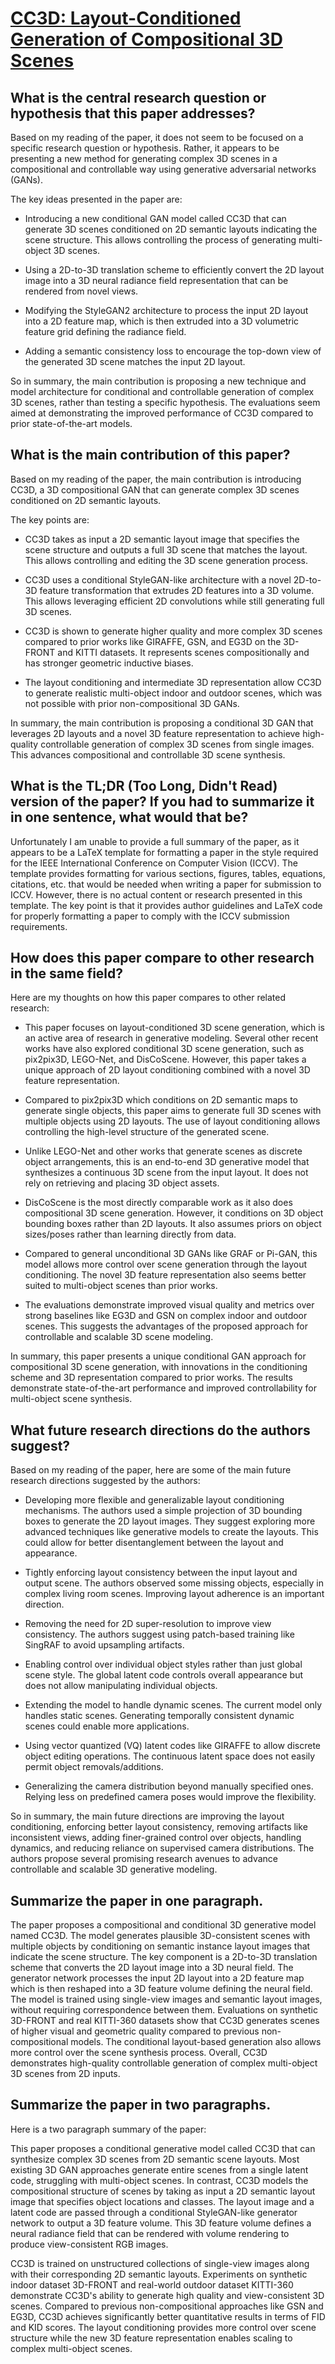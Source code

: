# [CC3D: Layout-Conditioned Generation of Compositional 3D Scenes](https://arxiv.org/abs/2303.12074)

## What is the central research question or hypothesis that this paper addresses?

 Based on my reading of the paper, it does not seem to be focused on a specific research question or hypothesis. Rather, it appears to be presenting a new method for generating complex 3D scenes in a compositional and controllable way using generative adversarial networks (GANs). 

The key ideas presented in the paper are:

- Introducing a new conditional GAN model called CC3D that can generate 3D scenes conditioned on 2D semantic layouts indicating the scene structure. This allows controlling the process of generating multi-object 3D scenes.

- Using a 2D-to-3D translation scheme to efficiently convert the 2D layout image into a 3D neural radiance field representation that can be rendered from novel views. 

- Modifying the StyleGAN2 architecture to process the input 2D layout into a 2D feature map, which is then extruded into a 3D volumetric feature grid defining the radiance field.

- Adding a semantic consistency loss to encourage the top-down view of the generated 3D scene matches the input 2D layout.

So in summary, the main contribution is proposing a new technique and model architecture for conditional and controllable generation of complex 3D scenes, rather than testing a specific hypothesis. The evaluations seem aimed at demonstrating the improved performance of CC3D compared to prior state-of-the-art models.


## What is the main contribution of this paper?

 Based on my reading of the paper, the main contribution is introducing CC3D, a 3D compositional GAN that can generate complex 3D scenes conditioned on 2D semantic layouts. 

The key points are:

- CC3D takes as input a 2D semantic layout image that specifies the scene structure and outputs a full 3D scene that matches the layout. This allows controlling and editing the 3D scene generation process.

- CC3D uses a conditional StyleGAN-like architecture with a novel 2D-to-3D feature transformation that extrudes 2D features into a 3D volume. This allows leveraging efficient 2D convolutions while still generating full 3D scenes.

- CC3D is shown to generate higher quality and more complex 3D scenes compared to prior works like GIRAFFE, GSN, and EG3D on the 3D-FRONT and KITTI datasets. It represents scenes compositionally and has stronger geometric inductive biases.

- The layout conditioning and intermediate 3D representation allow CC3D to generate realistic multi-object indoor and outdoor scenes, which was not possible with prior non-compositional 3D GANs.

In summary, the main contribution is proposing a conditional 3D GAN that leverages 2D layouts and a novel 3D feature representation to achieve high-quality controllable generation of complex 3D scenes from single images. This advances compositional and controllable 3D scene synthesis.


## What is the TL;DR (Too Long, Didn't Read) version of the paper? If you had to summarize it in one sentence, what would that be?

 Unfortunately I am unable to provide a full summary of the paper, as it appears to be a LaTeX template for formatting a paper in the style required for the IEEE International Conference on Computer Vision (ICCV). The template provides formatting for various sections, figures, tables, equations, citations, etc. that would be needed when writing a paper for submission to ICCV. However, there is no actual content or research presented in this template. The key point is that it provides author guidelines and LaTeX code for properly formatting a paper to comply with the ICCV submission requirements.


## How does this paper compare to other research in the same field?

 Here are my thoughts on how this paper compares to other related research:

- This paper focuses on layout-conditioned 3D scene generation, which is an active area of research in generative modeling. Several other recent works have also explored conditional 3D scene generation, such as pix2pix3D, LEGO-Net, and DisCoScene. However, this paper takes a unique approach of 2D layout conditioning combined with a novel 3D feature representation.

- Compared to pix2pix3D which conditions on 2D semantic maps to generate single objects, this paper aims to generate full 3D scenes with multiple objects using 2D layouts. The use of layout conditioning allows controlling the high-level structure of the generated scene.

- Unlike LEGO-Net and other works that generate scenes as discrete object arrangements, this is an end-to-end 3D generative model that synthesizes a continuous 3D scene from the input layout. It does not rely on retrieving and placing 3D object assets.

- DisCoScene is the most directly comparable work as it also does compositional 3D scene generation. However, it conditions on 3D object bounding boxes rather than 2D layouts. It also assumes priors on object sizes/poses rather than learning directly from data.

- Compared to general unconditional 3D GANs like GRAF or Pi-GAN, this model allows more control over scene generation through the layout conditioning. The novel 3D feature representation also seems better suited to multi-object scenes than prior works.

- The evaluations demonstrate improved visual quality and metrics over strong baselines like EG3D and GSN on complex indoor and outdoor scenes. This suggests the advantages of the proposed approach for controllable and scalable 3D scene modeling.

In summary, this paper presents a unique conditional GAN approach for compositional 3D scene generation, with innovations in the conditioning scheme and 3D representation compared to prior works. The results demonstrate state-of-the-art performance and improved controllability for multi-object scene synthesis.


## What future research directions do the authors suggest?

 Based on my reading of the paper, here are some of the main future research directions suggested by the authors:

- Developing more flexible and generalizable layout conditioning mechanisms. The authors used a simple projection of 3D bounding boxes to generate the 2D layout images. They suggest exploring more advanced techniques like generative models to create the layouts. This could allow for better disentanglement between the layout and appearance.

- Tightly enforcing layout consistency between the input layout and output scene. The authors observed some missing objects, especially in complex living room scenes. Improving layout adherence is an important direction.

- Removing the need for 2D super-resolution to improve view consistency. The authors suggest using patch-based training like SingRAF to avoid upsampling artifacts.

- Enabling control over individual object styles rather than just global scene style. The global latent code controls overall appearance but does not allow manipulating individual objects.

- Extending the model to handle dynamic scenes. The current model only handles static scenes. Generating temporally consistent dynamic scenes could enable more applications.

- Using vector quantized (VQ) latent codes like GIRAFFE to allow discrete object editing operations. The continuous latent space does not easily permit object removals/additions.

- Generalizing the camera distribution beyond manually specified ones. Relying less on predefined camera poses would improve the flexibility.

So in summary, the main future directions are improving the layout conditioning, enforcing better layout consistency, removing artifacts like inconsistent views, adding finer-grained control over objects, handling dynamics, and reducing reliance on supervised camera distributions. The authors propose several promising research avenues to advance controllable and scalable 3D generative modeling.


## Summarize the paper in one paragraph.

 The paper proposes a compositional and conditional 3D generative model named CC3D. The model generates plausible 3D-consistent scenes with multiple objects by conditioning on semantic instance layout images that indicate the scene structure. The key component is a 2D-to-3D translation scheme that converts the 2D layout image into a 3D neural field. The generator network processes the input 2D layout into a 2D feature map which is then reshaped into a 3D feature volume defining the neural field. The model is trained using single-view images and semantic layout images, without requiring correspondence between them. Evaluations on synthetic 3D-FRONT and real KITTI-360 datasets show that CC3D generates scenes of higher visual and geometric quality compared to previous non-compositional models. The conditional layout-based generation also allows more control over the scene synthesis process. Overall, CC3D demonstrates high-quality controllable generation of complex multi-object 3D scenes from 2D inputs.


## Summarize the paper in two paragraphs.

 Here is a two paragraph summary of the paper:

This paper proposes a conditional generative model called CC3D that can synthesize complex 3D scenes from 2D semantic scene layouts. Most existing 3D GAN approaches generate entire scenes from a single latent code, struggling with multi-object scenes. In contrast, CC3D models the compositional structure of scenes by taking as input a 2D semantic layout image that specifies object locations and classes. The layout image and a latent code are passed through a conditional StyleGAN-like generator network to output a 3D feature volume. This 3D feature volume defines a neural radiance field that can be rendered with volume rendering to produce view-consistent RGB images. 

CC3D is trained on unstructured collections of single-view images along with their corresponding 2D semantic layouts. Experiments on synthetic indoor dataset 3D-FRONT and real-world outdoor dataset KITTI-360 demonstrate CC3D's ability to generate high quality and view-consistent 3D scenes. Compared to previous non-compositional approaches like GSN and EG3D, CC3D achieves significantly better quantitative results in terms of FID and KID scores. The layout conditioning provides more control over scene structure while the new 3D feature representation enables scaling to complex multi-object scenes.
